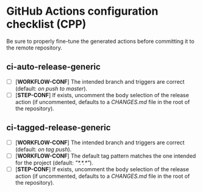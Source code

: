 # GitHub Actions configuration checklist (CPP)

Be sure to properly fine-tune the generated actions before committing it to the remote repository.

## ci-auto-release-generic

- [ ] [**WORKFLOW-CONF**] The intended branch and triggers are correct (default: *on push to master*).
- [ ] [**STEP-CONF**] If exists, uncomment the body selection of the release action (if uncommented,
  defaults to a *CHANGES.md* file in the root of the repository).

## ci-tagged-release-generic

- [ ] [**WORKFLOW-CONF**] The intended branch and triggers are correct (default: *on tag push*).
- [ ] [**WORKFLOW-CONF**] The default tag pattern matches the one intended for the project
  (default: *"\*.\*.\*"*).
- [ ] [**STEP-CONF**] If exists, uncomment the body selection of the release action (if uncommented,
  defaults to a *CHANGES.md* file in the root of the repository).
